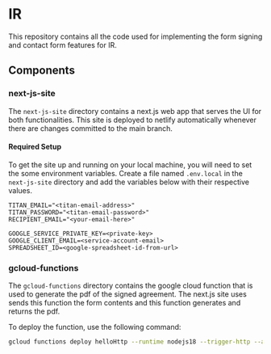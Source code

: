 # IR

This repository contains all the code used for implementing the form signing and contact form features for IR.

## Components

### next-js-site

The `next-js-site` directory contains a next.js web app that serves the UI for both functionalities. This site is deployed to netlify automatically whenever there are changes committed to the main branch.

#### Required Setup

To get the site up and running on your local machine, you will need to set the some environment variables. Create a file named `.env.local` in the `next-js-site` directory and add the variables below with their respective values.

```
TITAN_EMAIL="<titan-email-address>"
TITAN_PASSWORD="<titan-email-password>"
RECIPIENT_EMAIL="<your-email-here>"

GOOGLE_SERVICE_PRIVATE_KEY=<private-key>
GOOGLE_CLIENT_EMAIL=<service-account-email>
SPREADSHEET_ID=<google-spreadsheet-id-from-url>
```

### gcloud-functions

The `gcloud-functions` directory contains the google cloud function that is used to generate the pdf of the signed agreement. The next.js site uses sends this function the form contents and this function generates and returns the pdf.

To deploy the function, use the following command:

```bash
gcloud functions deploy helloHttp --runtime nodejs18 --trigger-http --allow-unauthenticated
```

